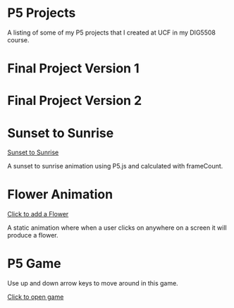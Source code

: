 # P5 Projects

A listing of some of my P5 projects that I created at UCF in my DIG5508 course.

# Final Project Version 1


# Final Project Version 2

#  Sunset to Sunrise

[Sunset to Sunrise](./sunset)

A sunset to sunrise animation using P5.js and calculated with frameCount.

# Flower Animation

[Click to add a Flower](./flower)

A static animation where when a user clicks on anywhere on a screen it will produce a flower.

# P5 Game
Use up and down arrow keys to move around in this game.

[Click to open game](./p5game)

